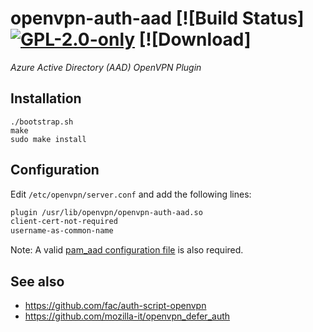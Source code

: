 # openvpn-auth-aad [![Build Status][![GPL-2.0-only][gpl-badge]][gpl-license] [![Download]

_Azure Active Directory (AAD) OpenVPN Plugin_

## Installation

```terminal
./bootstrap.sh
make
sudo make install
```

## Configuration

Edit `/etc/openvpn/server.conf` and add the following lines:

```txt
plugin /usr/lib/openvpn/openvpn-auth-aad.so
client-cert-not-required
username-as-common-name
```

Note: A valid [pam_aad configuration file](https://github.com/CyberNinjas/pam_aad#configuration-file) is also required.

## See also

- https://github.com/fac/auth-script-openvpn
- https://github.com/mozilla-it/openvpn_defer_auth

[gpl-badge]: https://img.shields.io/badge/license-GPL-green.svg
[gpl-license]: COPYING
